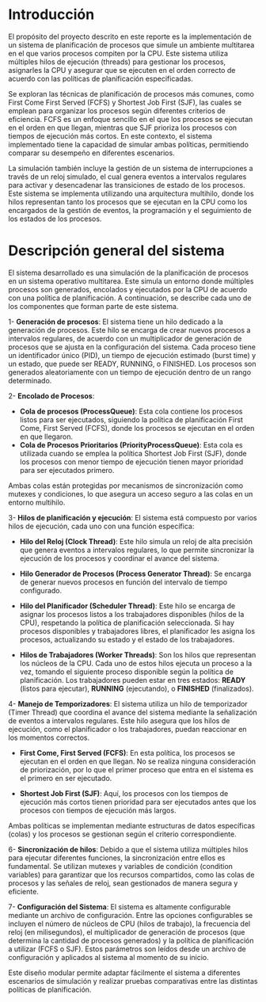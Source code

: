 # Introducción

El propósito del proyecto descrito en este reporte es la implementación de un sistema de planificación de procesos que simule un ambiente multitarea en el que varios procesos compiten por la CPU. Este sistema utiliza múltiples hilos de ejecución (threads) para gestionar los procesos, asignarles la CPU y asegurar que se ejecuten en el orden correcto de acuerdo con las políticas de planificación especificadas.

Se exploran las técnicas de planificación de procesos más comunes, como First Come First Served (FCFS) y Shortest Job First (SJF), las cuales se emplean para organizar los procesos según diferentes criterios de eficiencia. FCFS es un enfoque sencillo en el que los procesos se ejecutan en el orden en que llegan, mientras que SJF prioriza los procesos con tiempos de ejecución más cortos. En este contexto, el sistema implementado tiene la capacidad de simular ambas políticas, permitiendo comparar su desempeño en diferentes escenarios.

La simulación también incluye la gestión de un sistema de interrupciones a través de un reloj simulado, el cual genera eventos a intervalos regulares para activar y desencadenar las transiciones de estado de los procesos. Este sistema se implementa utilizando una arquitectura multihilo, donde los hilos representan tanto los procesos que se ejecutan en la CPU como los encargados de la gestión de eventos, la programación y el seguimiento de los estados de los procesos.


# Descripción general del sistema
El sistema desarrollado es una simulación de la planificación de procesos en un sistema operativo multitarea. Este simula un entorno donde múltiples procesos son generados, encolados y ejecutados por la CPU de acuerdo con una política de planificación. A continuación, se describe cada uno de los componentes que forman parte de este sistema.

1- **Generación de procesos**: El sistema tiene un hilo dedicado a la generación de procesos. Este hilo se encarga de crear nuevos procesos a intervalos regulares, de acuerdo con un multiplicador de generación de procesos que se ajusta en la configuración del sistema. Cada proceso tiene un identificador único (PID), un tiempo de ejecución estimado (burst time) y un estado, que puede ser READY, RUNNING, o FINISHED. Los procesos son generados aleatoriamente con un tiempo de ejecución dentro de un rango determinado.

2- **Encolado de Procesos**:

-   **Cola de procesos (ProcessQueue)**: Esta cola contiene los procesos listos para ser ejecutados, siguiendo la política de planificación First Come, First Served (FCFS), donde los procesos se ejecutan en el orden en que llegaron.
- **Cola de Procesos Prioritarios (PriorityProcessQueue)**: Esta cola es utilizada cuando se emplea la política Shortest Job First (SJF), donde los procesos con menor tiempo de ejecución tienen mayor prioridad para ser ejecutados primero.

Ambas colas están protegidas por mecanismos de sincronización como mutexes y condiciones, lo que asegura un acceso seguro a las colas en un entorno multihilo.

3- **Hilos de planificación y ejecución**: El sistema está compuesto por varios hilos de ejecución, cada uno con una función específica:
- **Hilo del Reloj (Clock Thread)**: Este hilo simula un reloj de alta precisión que genera eventos a intervalos regulares, lo que permite sincronizar la ejecución de los procesos y coordinar el avance del sistema.

- **Hilo Generador de Procesos (Process Generator Thread)**: Se encarga de generar nuevos procesos en función del intervalo de tiempo configurado.

- **Hilo del Planificador (Scheduler Thread)**: Este hilo se encarga de asignar los procesos listos a los trabajadores disponibles (hilos de la CPU), respetando la política de planificación seleccionada. Si hay procesos disponibles y trabajadores libres, el planificador les asigna los procesos, actualizando su estado y el estado de los trabajadores.

- **Hilos de Trabajadores (Worker Threads)**: Son los hilos que representan los núcleos de la CPU. Cada uno de estos hilos ejecuta un proceso a la vez, tomando el siguiente proceso disponible según la política de planificación. Los trabajadores pueden estar en tres estados: **READY** (listos para ejecutar), **RUNNING** (ejecutando), o **FINISHED** (finalizados).

4- **Manejo de Temporizadores**: El sistema utiliza un hilo de temporizador (Timer Thread) que coordina el avance del sistema mediante la señalización de eventos a intervalos regulares. Este hilo asegura que los hilos de ejecución, como el planificador o los trabajadores, puedan reaccionar en los momentos correctos.

- **First Come, First Served (FCFS)**: En esta política, los procesos se ejecutan en el orden en que llegan. No se realiza ninguna consideración de priorización, por lo que el primer proceso que entra en el sistema es el primero en ser ejecutado.

- **Shortest Job First (SJF)**: Aquí, los procesos con los tiempos de ejecución más cortos tienen prioridad para ser ejecutados antes que los procesos con tiempos de ejecución más largos.

Ambas políticas se implementan mediante estructuras de datos específicas (colas) y los procesos se gestionan según el criterio correspondiente.

6- **Sincronización de hilos**: Debido a que el sistema utiliza múltiples hilos para ejecutar diferentes funciones, la sincronización entre ellos es fundamental. Se utilizan mutexes y variables de condición (condition variables) para garantizar que los recursos compartidos, como las colas de procesos y las señales de reloj, sean gestionados de manera segura y eficiente.

7- **Configuración del Sistema**: El sistema es altamente configurable mediante un archivo de configuración. Entre las opciones configurables se incluyen el número de núcleos de CPU (hilos de trabajo), la frecuencia del reloj (en milisegundos), el multiplicador de generación de procesos (que determina la cantidad de procesos generados) y la política de planificación a utilizar (FCFS o SJF). Estos parámetros son leídos desde un archivo de configuración y aplicados al sistema al momento de su inicio.

Este diseño modular permite adaptar fácilmente el sistema a diferentes escenarios de simulación y realizar pruebas comparativas entre las distintas políticas de planificación.
